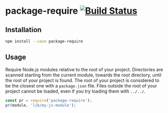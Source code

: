 # package-require [![Build Status](https://travis-ci.org/JoshuaWise/package-require.svg?branch=master)](https://travis-ci.org/JoshuaWise/package-require)

## Installation

```bash
npm install --save package-require
```

## Usage

Require Node.js modules relative to the root of your project. Directories are scanned starting from the current module, towards the root directory, until the root of your project is found. The root of your project is considered to be the closest one with a `package.json` file. Files outside the root of your project cannot be loaded, even if you try loading them with `../../`.

```js
const pr = require('package-require');
pr(module, 'lib/my-js-module');
```
